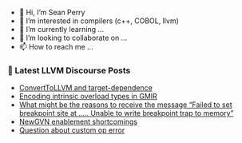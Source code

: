 - 👋 Hi, I’m Sean Perry
- 👀 I’m interested in compilers (c++, COBOL, llvm)
- 🌱 I’m currently learning ...
- 💞️ I’m looking to collaborate on ...
- 📫 How to reach me ...

<!---
s66perry/s66perry is a ✨ special ✨ repository because its `README.md` (this file) appears on your GitHub profile.
You can click the Preview link to take a look at your changes.
--->
### 📕 Latest LLVM Discourse Posts

<!-- DISCOURSE-LLVM:START -->
- [ConvertToLLVM and target-dependence](https://discourse.llvm.org/t/converttollvm-and-target-dependence/83481#post_1)
- [Encoding intrinsic overload types in GMIR](https://discourse.llvm.org/t/encoding-intrinsic-overload-types-in-gmir/83462#post_8)
- [What might be the reasons to receive the message “Failed to set breakpoint site at ….. Unable to write breakpoint trap to memory”](https://discourse.llvm.org/t/what-might-be-the-reasons-to-receive-the-message-failed-to-set-breakpoint-site-at-unable-to-write-breakpoint-trap-to-memory/83464#post_5)
- [NewGVN enablement shortcomings](https://discourse.llvm.org/t/newgvn-enablement-shortcomings/83476#post_2)
- [Question about custom op error](https://discourse.llvm.org/t/question-about-custom-op-error/83480#post_1)
<!-- DISCOURSE-LLVM:END -->
